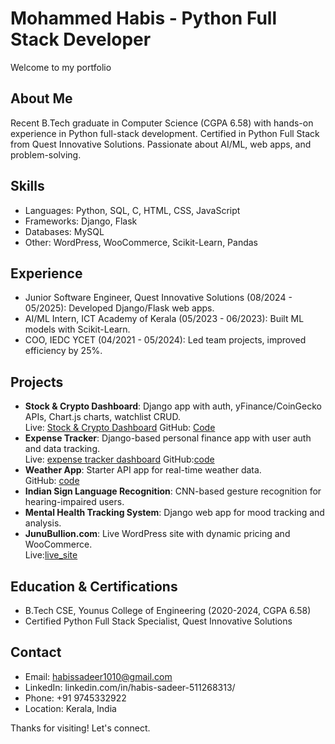 # Mohammed Habis - Python Full Stack Developer

Welcome to my portfolio

## About Me
Recent B.Tech graduate in Computer Science (CGPA 6.58) with hands-on experience in Python full-stack development. Certified in Python Full Stack from Quest Innovative Solutions. Passionate about AI/ML, web apps, and problem-solving.

## Skills
- Languages: Python, SQL, C, HTML, CSS, JavaScript
- Frameworks: Django, Flask
- Databases: MySQL
- Other: WordPress, WooCommerce, Scikit-Learn, Pandas

## Experience
- Junior Software Engineer, Quest Innovative Solutions (08/2024 - 05/2025): Developed Django/Flask web apps.
- AI/ML Intern, ICT Academy of Kerala (05/2023 - 06/2023): Built ML models with Scikit-Learn.
- COO, IEDC YCET (04/2021 - 05/2024): Led team projects, improved efficiency by 25%.

## Projects
- **Stock & Crypto Dashboard**: Django app with auth, yFinance/CoinGecko APIs, Chart.js charts, watchlist CRUD.  
  Live: [Stock & Crypto Dashboard](https://stock-crypto-dashboard-0zl4.onrender.com)
  GitHub: [Code](https://github.com/habissadeer/stock-crypto-dashboard)
- **Expense Tracker**: Django-based personal finance app with user auth and data tracking.  
  Live: [expense tracker dashboard](https://habissadeer.pythonanywhere.com)
  GitHub:[code](https://github.com/habissadeer/expense-tracker)
- **Weather App**: Starter API app for real-time weather data.  
  GitHub: [code](https://github.com/habissadeer/weather-app)
- **Indian Sign Language Recognition**: CNN-based gesture recognition for hearing-impaired users.
- **Mental Health Tracking System**: Django web app for mood tracking and analysis.
- **JunuBullion.com**: Live WordPress site with dynamic pricing and WooCommerce.  
  Live:[live_site](https://junubullion.com/?doing_wp_cron=1754894263.4921040534973144531250)

## Education & Certifications
- B.Tech CSE, Younus College of Engineering (2020-2024, CGPA 6.58)
- Certified Python Full Stack Specialist, Quest Innovative Solutions

## Contact
- Email: habissadeer1010@gmail.com
- LinkedIn: linkedin.com/in/habis-sadeer-511268313/
- Phone: +91 9745332922
- Location: Kerala, India

Thanks for visiting! Let's connect.
